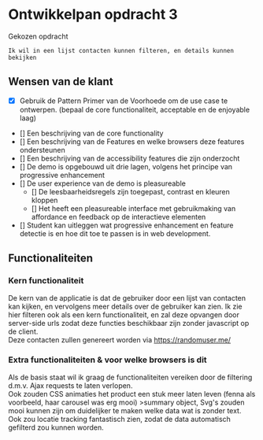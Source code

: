# Ontwikkelpan opdracht 3

Gekozen opdracht
```
Ik wil in een lijst contacten kunnen filteren, en details kunnen bekijken
```

## Wensen van de klant
- [x] Gebruik de Pattern Primer van de Voorhoede om de use case te ontwerpen. (bepaal de core functionaliteit, acceptable en de enjoyable laag)
- [] Een beschrijving van de core functionality
- [] Een beschrijving van de Features en welke browsers deze features ondersteunen
- [] Een beschrijving van de accessibility features die zijn onderzocht
- [] De demo is opgebouwd uit drie lagen, volgens het principe van progressive enhancement
- [] De user experience van de demo is pleasureable
    - [] De leesbaarheidsregels zijn toegepast, contrast en kleuren kloppen
    - [] Het heeft een pleasureable interface met gebruikmaking van affordance en feedback op de interactieve elementen
- [] Student kan uitleggen wat progressive enhancement en feature detectie is en hoe dit toe te passen is in web development.

## Functionaliteiten

### Kern functionaliteit
De kern van de applicatie is dat de gebruiker door een lijst van contacten kan kijken, en vervolgens meer details over de gebruiker kan zien. Ik zie hier filteren ook als een kern functionaliteit, en zal deze opvangen door server-side urls zodat deze functies beschikbaar zijn zonder javascript op de client.  
Deze contacten zullen genereert worden via https://randomuser.me/

### Extra functionaliteiten & voor welke browsers is dit
Als de basis staat wil ik graag de functionaliteiten vereiken door de filtering d.m.v. Ajax requests te laten verlopen.  
Ook zouden CSS animaties het product een stuk meer laten leven (fenna als voorbeeld, haar carousel was erg mooi) >summary object,
Svg's zouden mooi kunnen zijn om duidelijker te maken welke data wat is zonder text.  
Ook zou locatie tracking fantastisch zien, zodat de data automatisch gefilterd zou kunnen worden.




